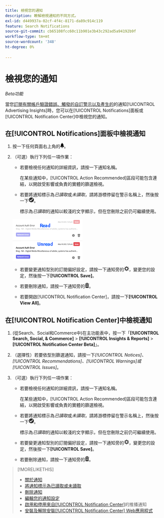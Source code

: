 ```yaml
---
title: 檢視您的通知
description: 瞭解檢視通知的不同方式。
exl-id: d449937a-02cf-4f4c-8171-da89c914c119
feature: Search Notifications
source-git-commit: cb65108fcc60c11b901e3b43c292ad5a94192b9f
workflow-type: tm+mt
source-wordcount: '348'
ht-degree: 0%

---
```


# 檢視您的通知

*Beta功能*

當您[訂閱有關帳戶驗證錯誤、觸發的自訂警示以及產生的](notification-edit.md)的通知[!UICONTROL Advertising Insights]時，您可以在[!UICONTROL Notifications]面板或[!UICONTROL Notification Center]中檢視您的通知。

## 在[!UICONTROL Notifications]面板中檢視通知

1. 按一下任何頁面右上角的![通知](/help/search-social-commerce/assets/notifications-panel.png "通知")。

1. （可選）執行下列任一項作業：

   * 若要檢視任何通知的詳細資訊，請按一下通知名稱。

     在某些通知中，[!UICONTROL Action Recommended]區段可能包含連結，以開啟受影響或負責的實體的篩選檢視。

   * 若要將通知標示為&#x200B;*已讀取*&#x200B;或&#x200B;*未讀取*，請將游標停留在警示名稱上，然後按一下![標示為已讀取或未讀取](/help/search-social-commerce/assets/notifications-read-unread.png "標示為已讀取或未讀取")。

     標示為&#x200B;*已讀取*&#x200B;的通知以較淺的文字顯示，但在您刪除之前仍可繼續使用。

   ![已讀取和未讀取的通知](/help/search-social-commerce/assets/notifications-read-vs-unread.png "已讀取和未讀取的通知")

   * 若要變更通知型別的訂閱偏好設定，請按一下通知旁的![設定](/help/search-social-commerce/assets/settings-nc.png "設定")，變更您的設定，然後按一下&#x200B;**[!UICONTROL Save]**。

   * 若要刪除通知，請按一下通知旁的![刪除](/help/search-social-commerce/assets/delete.png "刪除")。

   * 若要開啟[!UICONTROL Notification Center]，請按一下&#x200B;**[!UICONTROL View All]**。

## 在[!UICONTROL Notification Center]中檢視通知

1. (從Search、Social和Commerce中)在主功能表中，按一下「**[!UICONTROL Search, Social, & Commerce]** > **[!UICONTROL Insights & Reports]** > **[!UICONTROL Notification Center Beta]**」。

1. （選擇性）若要依型別篩選通知，請按一下&#x200B;*[!UICONTROL Notices]、[!UICONTROL Recommendations]、[!UICONTROL Warnings]或[!UICONTROL Issues]*。

1. （可選）執行下列任一項作業：

   * 若要檢視任何通知的詳細資訊，請按一下通知名稱。

     在某些通知中，[!UICONTROL Action Recommended]區段可能包含連結，以開啟受影響或負責的實體的篩選檢視。

   * 若要將通知標示為&#x200B;*已讀取*&#x200B;或&#x200B;*未讀取*，請將游標停留在警示名稱上，然後按一下![標示為已讀取或未讀取](/help/search-social-commerce/assets/notifications-read-unread.png "標示為已讀取或未讀取")。

     標示為&#x200B;*已讀取*&#x200B;的通知以較淺的文字顯示，但在您刪除之前仍可繼續使用。

   * 若要變更通知型別的訂閱偏好設定，請按一下通知旁的![設定](/help/search-social-commerce/assets/settings-nc.png "設定")，變更您的設定，然後按一下&#x200B;**[!UICONTROL Save]**。

   * 若要刪除通知，請按一下通知旁的![刪除](/help/search-social-commerce/assets/delete.png "刪除")。

>[!MORELIKETHIS]
>
>* [關於通知](/help/search-social-commerce/notifications/notification-about.md)
>* [將通知標示為已讀取或未讀取](notification-mark-read-unread.md)
>* [刪除通知](notification-delete.md)
>* [編輯您的通知設定](notification-edit.md)
>* [啟用和停用來自[!UICONTROL Notification Center]](notifications-push-enable-disable.md)的推播通知
>* [安裝及解除安裝[!UICONTROL Notification Center] Web應用程式](notification-app-install-uninstall.md)
